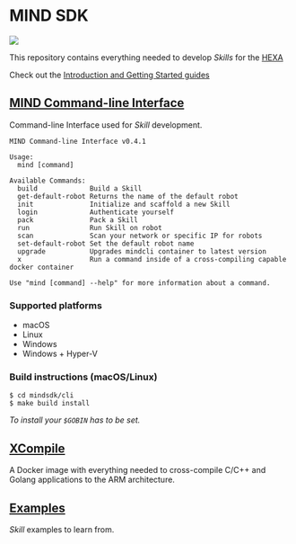 # MIND SDK
![](https://img.shields.io/badge/master-0.4.1-green.svg?style=flat)

This repository contains everything needed to develop *Skills* for the [HEXA](https://www.vincross.com/hexa)

Check out the [Introduction and Getting Started guides](https://www.vincross.com/developer/introduction/mind-overview)


## [MIND Command-line Interface](cli)
Command-line Interface used for *Skill* development.

```
MIND Command-line Interface v0.4.1

Usage:
  mind [command]

Available Commands:
  build             Build a Skill
  get-default-robot Returns the name of the default robot
  init              Initialize and scaffold a new Skill
  login             Authenticate yourself
  pack              Pack a Skill
  run               Run Skill on robot
  scan              Scan your network or specific IP for robots
  set-default-robot Set the default robot name
  upgrade           Upgrades mindcli container to latest version
  x                 Run a command inside of a cross-compiling capable docker container

Use "mind [command] --help" for more information about a command.
```
### Supported platforms
* macOS
* Linux
* Windows
* Windows + Hyper-V

### Build instructions (macOS/Linux)
```
$ cd mindsdk/cli
$ make build install 
```
*To install your `$GOBIN` has to be set.*

## [XCompile](xcompile)
A Docker image with everything needed to cross-compile C/C++ and Golang applications to the ARM architecture.

## [Examples](examples)
*Skill* examples to learn from.
